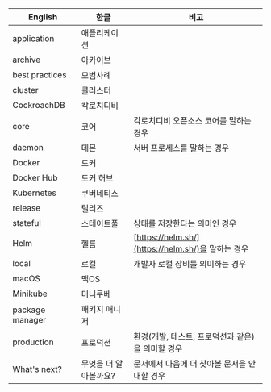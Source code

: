 | English | 한글 | 비고 |
| ------- | --- | --- |
| application | 애플리케이션 | |
| archive | 아카이브 | |
| best practices | 모범사례 | |
| cluster | 클러스터 | |
| CockroachDB | 칵로치디비 | |
| core | 코어 | 칵로치디비 오픈소스 코어를 말하는 경우 |
| daemon | 데몬 | 서버 프로세스를 말하는 경우 |
| Docker | 도커 | |
| Docker Hub | 도커 허브 | |
| Kubernetes | 쿠버네티스 | |
| release | 릴리즈 | |
| stateful | 스테이트풀 | 상태를 저장한다는 의미인 경우 |
| Helm | 헬름 | [https://helm.sh/](https://helm.sh/)을 말하는 경우 |
| local | 로컬 | 개발자 로컬 장비를 의미하는 경우 |
| macOS | 맥OS | |
| Minikube | 미니쿠베 | |
| package manager | 패키지 매니저 | |
| production | 프로덕션 | 환경(개발, 테스트, 프로덕션과 같은)을 의미할 경우 |
| What's next? | 무엇을 더 알아볼까요? | 문서에서 다음에 더 찾아볼 문서을 안내할 경우 |
